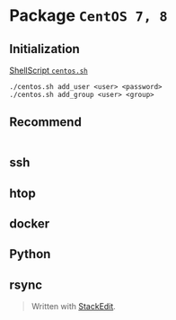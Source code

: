 # Package `CentOS 7, 8`


## Initialization
[ShellScript `centos.sh`](./centos.sh.md)
```shell
./centos.sh add_user <user> <password>
./centos.sh add_group <user> <group>

```

## Recommend
```shell

```
## ssh

## htop

## docker

## Python

## rsync


> Written with [StackEdit](https://stackedit.io/).
<!--stackedit_data:
eyJoaXN0b3J5IjpbMTgyOTkxNzg1MiwxMjE3MTU2MTA0LDY4MT
U5NzgxNl19
-->